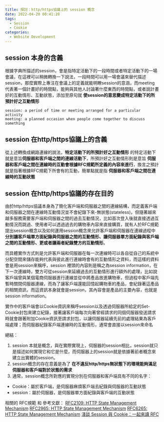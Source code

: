 ```yaml
---
title: 探討：http/https協議上的 session 概念
date: 2022-04-20 00:41:28
tags:
  - Session
  - Cookie
categories:
  - Website Development
---
```


## session 本身的含義

根據字典所描述的session，會是指特定活動下的一段時間或者特定活動下的一場會議，在這裡可以稍微轉換一下說法，一段時間可以用一場會議來替代描述session，那麼實際上專注在會議上的定義就能明瞭session的意涵，而meeting代表著一個計畫好的時間點，能夠與其他人討論著什麼東西的時間點，或者說計畫好的互動情形、互動狀態，添加至原句就 **使session的意思變成特定活動下的所預計好之互動情形** 
```
session: a period of time or meeting arranged for a particular activity
meeting: a planned occasion when people come together to discuss something
```

## session 在http/https協議上的含義
從上述轉換成網路連線的說法，**特定活動下的所預計好之互動情形** 的特定活動下就是意旨**伺服器和客戶端之間的連線活動下**，所預計好之互動情形則是意旨 **伺服器和客戶端之間在連線時的互動會根據RFC規範所定義的內容來進行**，換言之預計就是指著根據RFC規範下所會有的互動，簡單點就是指 **伺服器和客戶端之間在連線時的互動狀態**


## session 在http/https協議的存在目的
由於http/https協議本身為了簡化客戶端和伺服器之間的連線結構，而定義客戶端和伺服器之間在連線時互動情況並不會紀錄下來-無狀態(stateless)，但隨著越來越多服務需要客戶端和伺服器之間的過去互動情況，比如首次登入後就直接透過互動情況而跳過、使用者可以透過過去的購物車內容來直接購買，就有人於RFC規範提出session概念以及如何運用session概念來允許客戶端和伺服器在連線過程中 **分別讓客戶端單方面紀錄與伺服器之間的互動情形、讓伺服器單方面紀錄與客戶端之間的互動情形、更或者讓兩者紀錄雙方的互動情形**。

而具體實作方式則是允許客戶端和伺服器在每一次連線時可以各自從自己的系統中分配空間來儲存能夠代表與彼此進行連線時會有的互動情形之資料，而這樣的資料會是用session來稱呼，session 裡頭的內容則是稱之為session information，在下一次連線時，雙方可從session來延續過去的互動情形進行額外的處理，比如說客戶端曾與某個電商伺服器進行連線並從中將產品放進購物車，但過程中客戶端先暫時關閉伺服器連線，而為了讓客戶端還能回憶起購物車的產品，會紀錄著這產品的相關資訊，而這資訊本身就會是session，其內容會是產品的主要內容，也就是session information。

實作中的客戶端會以Cookie資訊來稱呼session以及透過伺服器所給定的Set-Cookie封包來建立紀錄，接著讓客戶端每次向著曾經請求的同個伺服器發送請求時就會跟著附加Cookie資訊至請求封包，以讓伺服器延續先前的處理結果為客戶端處理；而伺服器紀錄客戶端連線時的互動情形，通常會直接以session來命名


總結：
1. session 本就是概念，與在實際實現上，伺服器的session相比，session就只是描述如何實現它和它是什麼，而伺服器上的session就是依據著前者概念來建立出實體的session。
2. session概念的存在意義是為了 **在不違反http/https無狀態下的環境能夠滿足伺服器和客戶端對於狀態的需求**
3. 通常，session概念所對應的實現分別在伺服器和客戶端具有不同的名字：
  - Cookie：屬於客戶端，是伺服器麻煩客戶端去紀錄與伺服器的互動狀態
  - session：屬於伺服器，是伺服器單方面紀錄與客戶端的互動狀態


相關的 RFC規範 和 參考文獻：
[RFC2109: HTTP State Management Mechanism](https://tools.ietf.org/html/rfc2109)
[RFC2965: HTTP State Management Mechanism](https://tools.ietf.org/html/rfc2965)
[RFC6265: HTTP State Management Mechanism](https://tools.ietf.org/html/rfc6265)
[淺談 Session 與 Cookie：一起來讀 RFC](https://blog.huli.tw/2019/08/09/session-and-cookie-part2/)